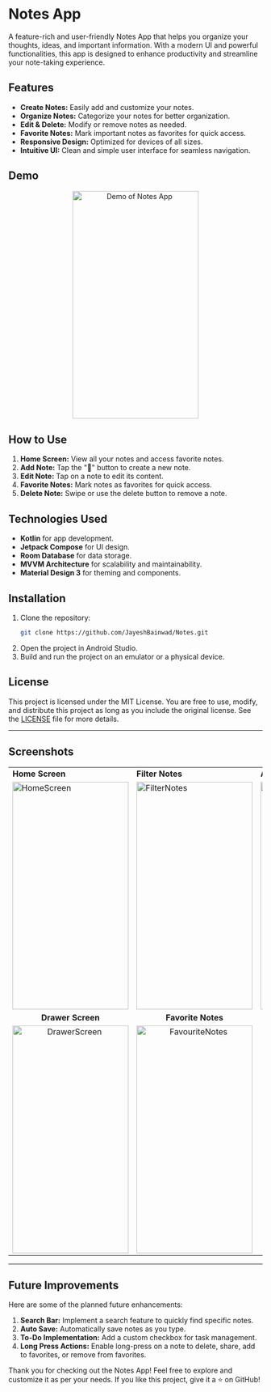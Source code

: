 # Notes App

A feature-rich and user-friendly Notes App that helps you organize your thoughts, ideas, and important information. With a modern UI and powerful functionalities, this app is designed to enhance productivity and streamline your note-taking experience.

## Features

- **Create Notes:** Easily add and customize your notes.
- **Organize Notes:** Categorize your notes for better organization.
- **Edit & Delete:** Modify or remove notes as needed.
- **Favorite Notes:** Mark important notes as favorites for quick access.
- **Responsive Design:** Optimized for devices of all sizes.
- **Intuitive UI:** Clean and simple user interface for seamless navigation.

## Demo

<p align="center">
  <img src="https://github.com/user-attachments/assets/d5fd7ff5-783a-44d9-bc24-c31f952de9eb" width="250" height="450" alt="Demo of Notes App">
</p>

## How to Use

1. **Home Screen:** View all your notes and access favorite notes.
2. **Add Note:** Tap the "💾" button to create a new note.
3. **Edit Note:** Tap on a note to edit its content.
4. **Favorite Notes:** Mark notes as favorites for quick access.
5. **Delete Note:** Swipe or use the delete button to remove a note.

## Technologies Used

- **Kotlin** for app development.
- **Jetpack Compose** for UI design.
- **Room Database** for data storage.
- **MVVM Architecture** for scalability and maintainability.
- **Material Design 3** for theming and components.

## Installation

1. Clone the repository:
   ```bash
   git clone https://github.com/JayeshBainwad/Notes.git
   ```
2. Open the project in Android Studio.
3. Build and run the project on an emulator or a physical device.

## License

This project is licensed under the MIT License. You are free to use, modify, and distribute this project as long as you include the original license. See the [LICENSE](LICENSE) file for more details.

---

## Screenshots

<table>
   <tr>
    <td><b>Home Screen</b></td>
    <td><b>Filter Notes</b></td>
    <td><b>Add / Edit Note</b></td>
  </tr>
  <tr>
    <td><img src="https://github.com/user-attachments/assets/5950ef3a-949f-4cce-866c-e0998ad9a0e7" width="230" height="450" alt="HomeScreen"></td>
    <td><img src="https://github.com/user-attachments/assets/7907145f-1391-4b50-b63d-4300caa8297c" width="230" height="450" alt="FilterNotes"></td>
    <td><img src="https://github.com/user-attachments/assets/e313ecbf-8580-4807-a3f7-677f82fcbbff" width="230" height="450" alt="AddEditNote"></td>
  </tr>
 <tr>
    <td style="text-align:center"><b>Drawer Screen</b></td>
    <td style="text-align:center"><b>Favorite Notes</b></td>
  </tr>
  <tr>
    <td style="text-align:center"><img src="https://github.com/user-attachments/assets/3b0c8bfe-04b1-4f2c-8d2d-81e645b2e439" width="230" height="450" alt="DrawerScreen"></td>
    <td style="text-align:center"><img src="https://github.com/user-attachments/assets/7f70f14d-d574-4e35-b17c-42afaee586e0" width="230" height="450" alt="FavouriteNotes"></td>
  </tr>
</table>

---

## Future Improvements

Here are some of the planned future enhancements:

1. **Search Bar:** Implement a search feature to quickly find specific notes.
2. **Auto Save:** Automatically save notes as you type.
3. **To-Do Implementation:** Add a custom checkbox for task management.
4. **Long Press Actions:** Enable long-press on a note to delete, share, add to favorites, or remove from favorites.

Thank you for checking out the Notes App! Feel free to explore and customize it as per your needs. If you like this project, give it a ⭐ on GitHub!
